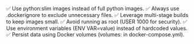 ✅ Use python:slim images instead of full python images.
✅ Always use .dockerignore to exclude unnecessary files.
✅ Leverage multi-stage builds to keep images small.
✅ Avoid running as root (USER 1000 for security).
✅ Use environment variables (ENV VAR=value) instead of hardcoded values.
✅ Persist data using Docker volumes (volumes: in docker-compose.yml).